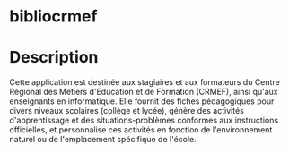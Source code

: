 # bibliocrmef
# Description
Cette application est destinée aux stagiaires et aux formateurs du Centre Régional des Métiers d'Education et de Formation (CRMEF), ainsi qu'aux enseignants en informatique. Elle fournit des fiches pédagogiques pour divers niveaux scolaires (collège et lycée), génère des activités d'apprentissage et des situations-problèmes conformes aux instructions officielles, et personnalise ces activités en fonction de l'environnement naturel ou de l'emplacement spécifique de l'école.
